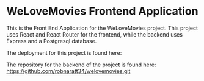 # WeLoveMovies Frontend Application

This is the Front End Application for the WeLoveMovies project.
This project uses React and React Router for the frontend, while the backend uses Express and a Postgresql database.

The deployment for this project is found here:

The repository for the backend of the project is found here: https://github.com/robnaratt34/welovemovies.git